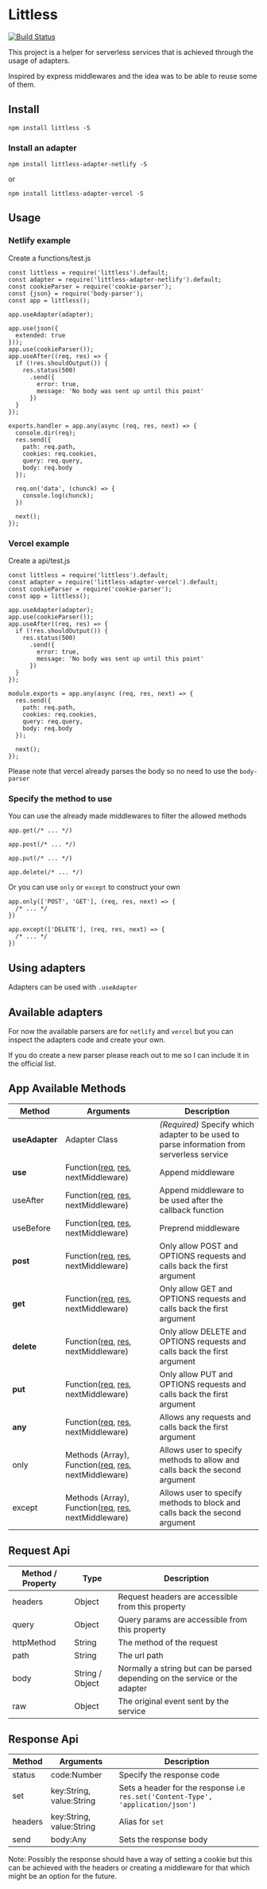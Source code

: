 # Littless

[![Build Status](https://drone-github.pr00f.media/api/badges/DPr00f/littless/status.svg)](https://drone-github.pr00f.media/DPr00f/littless)

This project is a helper for serverless services that is achieved through the usage of adapters.

Inspired by express middlewares and the idea was to be able to reuse some of them.

## Install

`npm install littless -S`

### Install an adapter

`npm install littless-adapter-netlify -S`

or

`npm install littless-adapter-vercel -S`

## Usage

### Netlify example

Create a functions/test.js

```
const littless = require('littless').default;
const adapter = require('littless-adapter-netlify').default;
const cookieParser = require('cookie-parser');
const {json} = require('body-parser');
const app = littless();

app.useAdapter(adapter);

app.use(json({
  extended: true
}));
app.use(cookieParser());
app.useAfter((req, res) => {
  if (!res.shouldOutput()) {
    res.status(500)
      .send({
        error: true,
        message: 'No body was sent up until this point'
      })
  }
});

exports.handler = app.any(async (req, res, next) => {
  console.dir(req);
  res.send({
    path: req.path,
    cookies: req.cookies,
    query: req.query,
    body: req.body
  });

  req.on('data', (chunck) => {
    console.log(chunck);
  })

  next();
});
```

### Vercel example

Create a api/test.js

```
const littless = require('littless').default;
const adapter = require('littless-adapter-vercel').default;
const cookieParser = require('cookie-parser');
const app = littless();

app.useAdapter(adapter);
app.use(cookieParser());
app.useAfter((req, res) => {
  if (!res.shouldOutput()) {
    res.status(500)
      .send({
        error: true,
        message: 'No body was sent up until this point'
      })
  }
});

module.exports = app.any(async (req, res, next) => {
  res.send({
    path: req.path,
    cookies: req.cookies,
    query: req.query,
    body: req.body
  });

  next();
});

```

Please note that vercel already parses the body so no need to use the `body-parser`

### Specify the method to use

You can use the already made middlewares to filter the allowed methods

```
app.get(/* ... */)
```

```
app.post(/* ... */)
```

```
app.put(/* ... */)
```

```
app.delete(/* ... */)
```

Or you can use `only` or `except` to construct your own

```
app.only(['POST', 'GET'], (req, res, next) => {
  /* ... */
})
```

```
app.except(['DELETE'], (req, res, next) => {
  /* ... */
})
```

## Using adapters

Adapters can be used with `.useAdapter`

## Available adapters

For now the available parsers are for `netlify` and `vercel` but you can inspect the adapters code and create your own.

If you do create a new parser please reach out to me so I can include it in the official list.

## App Available Methods

| Method          | Arguments                                                                            | Description                                                                                |
| --------------- | ------------------------------------------------------------------------------------ | ------------------------------------------------------------------------------------------ |
| **useAdapter**  | Adapter Class                                                                        | *(Required)* Specify which adapter to be used to parse information from serverless service |
| **use**         | Function([req](#request-api), [res](#response-api), nextMiddleware)                  | Append middleware                                                                          |
| useAfter        | Function([req](#request-api), [res](#response-api), nextMiddleware)                  | Append middleware to be used after the callback function                                   |
| useBefore       | Function([req](#request-api), [res](#response-api), nextMiddleware)                  | Preprend middleware                                                                        |
| **post**        | Function([req](#request-api), [res](#response-api), nextMiddleware)                  | Only allow POST and OPTIONS requests and calls back the first argument                     |
| **get**         | Function([req](#request-api), [res](#response-api), nextMiddleware)                  | Only allow GET and OPTIONS requests and calls back the first argument                      |
| **delete**      | Function([req](#request-api), [res](#response-api), nextMiddleware)                  | Only allow DELETE and OPTIONS requests and calls back the first argument                   |
| **put**         | Function([req](#request-api), [res](#response-api), nextMiddleware)                  | Only allow PUT and OPTIONS requests and calls back the first argument                      |
| **any**         | Function([req](#request-api), [res](#response-api), nextMiddleware)                  | Allows any requests and calls back the first argument                                      |
| only            | Methods (Array), Function([req](#request-api), [res](#response-api), nextMiddleware) | Allows user to specify methods to allow and calls back the second argument                 |
| except          | Methods (Array), Function([req](#request-api), [res](#response-api), nextMiddleware) | Allows user to specify methods to block and calls back the second argument                 |

## Request Api

| Method / Property | Type            | Description                                                                 |
| ----------------- | --------------- | --------------------------------------------------------------------------- |
| headers           | Object          | Request headers are accessible from this property                           |
| query             | Object          | Query params are accessible from this property                              |
| httpMethod        | String          | The method of the request                                                   |
| path              | String          | The url path                                                                |
| body              | String / Object | Normally a string but can be parsed depending on the service or the adapter |
| raw               | Object          | The original event sent by the service                                      |

## Response Api

| Method  | Arguments                  | Description                                                                      |
| ------- | -------------------------- | -------------------------------------------------------------------------------- |
| status  | code:Number                | Specify the response code                                                        |
| set     | key:String, value:String   | Sets a header for the response i.e `res.set('Content-Type', 'application/json')` |
| headers |  key:String, value:String  | Alias for `set`                                                                  |
| send    | body:Any                   | Sets the response body                                                           |

Note: Possibly the response should have a way of setting a cookie but this can be achieved with the headers or creating a middleware for that which might be an option for the future.
